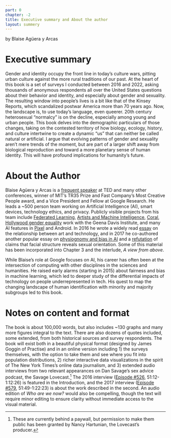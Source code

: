 ```yaml
---
part: 0
chapter: -2
title: Executive summary and About the author
layout: summery
---
```


by Blaise Agüera y Arcas

Executive summary
=================

Gender and identity occupy the front line in today’s culture wars, pitting urban culture against the more rural traditions of our past. At the heart of this book is a set of surveys I conducted between 2016 and 2022, asking thousands of anonymous respondents all over the United States questions about their behavior and identity, and especially about gender and sexuality. The resulting window into people’s lives is a bit like that of the Kinsey Reports, which scandalized postwar America more than 70 years ago. Now, the landscape is, to use today’s language, even queerer. 20th century heterosexual “normalcy” is on the decline, especially among young and urban people. This book delves into the demographic particulars of those changes, taking on the contested territory of how biology, ecology, history, and culture intertwine to create a dynamic “us” that can neither be called natural or artificial. I argue that evolving patterns of gender and sexuality aren’t mere trends of the moment, but are part of a larger shift away from biological reproduction and toward a more planetary sense of human identity. This will have profound implications for humanity’s future.

About the Author
================

Blaise Agüera y Arcas is a [frequent speaker](http://styleisviolence.com/news/) at TED and many other conferences, winner of MIT’s TR35 Prize and Fast Company’s Most Creative People award, and a Vice President and Fellow at Google Research. He leads a ~500 person team working on Artificial Intelligence (AI), smart devices, technology ethics, and privacy. Publicly visible projects from his team include [Federated Learning](https://research.googleblog.com/2017/04/federated-learning-collaborative.html), [Artists and Machine Intelligence](https://ami.withgoogle.com/), [Coral](https://coral.ai/), [Hollywood gender equality](https://www.google.com/intl/en/about/main/gender-equality-films/) work with the Geena Davis Institute, and many AI features in [Pixel](https://www.blog.google/products/pixel/pixel-3-and-device-ai-putting-superpowers-your-pocket/) and Android. In 2016 he wrote a widely read [essay](https://medium.com/artists-and-machine-intelligence/what-is-ami-ccd936394a83) on the relationship between art and technology, and in 2017 he co-authored another popular essay on [physiognomy and bias in AI](https://medium.com/@blaisea/physiognomys-new-clothes-f2d4b59fdd6a) and a [refutation](https://medium.com/@blaisea/do-algorithms-reveal-sexual-orientation-or-just-expose-our-stereotypes-d998fafdf477) of claims that facial structure reveals sexual orientation. Some of this material has been incorporated into Chapter 3 and the interlude, *A view from above*.

While Blaise’s role at Google focuses on AI, his career has often been at the intersection of computing with other disciplines in the sciences and humanities. He raised early alarms (starting in 2015) about fairness and bias in machine learning, which led to deeper study of the differential impacts of technology on people underrepresented in tech. His quest to map the changing landscape of human identification with minority and majority subgroups led to this book.

Notes on content and format
===========================

The book is about 100,000 words, but also includes ~130 graphs and many more figures integral to the text. There are also dozens of quotes included, some extended, from both historical sources and survey respondents. The book will exist both in a beautiful physical format (designed by James Goggin of Practise) and in an online version including 1) the surveys themselves, with the option to take them and see where you fit into population distributions, 2) richer interactive data visualizations in the spirit of The New York Times’s online data journalism, and 3) extended audio interviews from two relevant appearances on Dan Savage’s sex advice podcast, the Savage Lovecast.[^1] The 2016 interview ([Episode #526](https://drive.google.com/file/d/151pcwzDov4JaD3NaCUhBcMLYY8JRrS4-/view?usp=sharing), 51:12-1:12:26) is featured in the Introduction, and the 2017 interview ([Episode #579](https://drive.google.com/file/d/1YDoFecNtNjCANtlW9xygBx9MXrKv7Zpn/view?usp=sharing), 51:49-1:22:23) is about the work described in the second. An audio edition of *Who are we now?* would also be compelling, though the text will require minor editing to ensure clarity without immediate access to the visual material.

[^1]: These are currently behind a paywall, but permission to make them public has been granted by Nancy Hartunian, the Lovecast’s producer.
